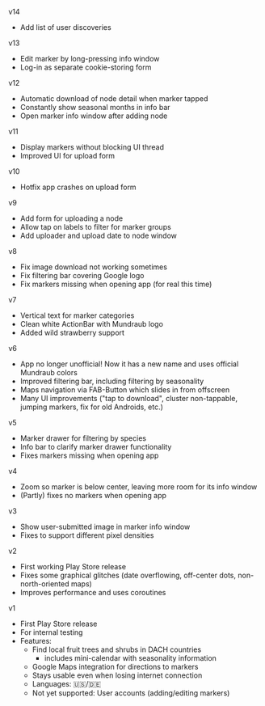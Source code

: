 
v14
- Add list of user discoveries

v13
- Edit marker by long-pressing info window
- Log-in as separate cookie-storing form

v12
- Automatic download of node detail when marker tapped
- Constantly show seasonal months in info bar
- Open marker info window after adding node

v11
- Display markers without blocking UI thread
- Improved UI for upload form

v10
- Hotfix app crashes on upload form

v9
- Add form for uploading a node
- Allow tap on labels to filter for marker groups
- Add uploader and upload date to node window

v8
- Fix image download not working sometimes
- Fix filtering bar covering Google logo
- Fix markers missing when opening app (for real this time)

v7
- Vertical text for marker categories
- Clean white ActionBar with Mundraub logo
- Added wild strawberry support

v6
- App no longer unofficial! Now it has a new name and uses official Mundraub colors
- Improved filtering bar, including filtering by seasonality
- Maps navigation via FAB-Button which slides in from offscreen
- Many UI improvements ("tap to download", cluster non-tappable, jumping markers, fix for old Androids, etc.)

v5
- Marker drawer for filtering by species
- Info bar to clarify marker drawer functionality
- Fixes markers missing when opening app

v4
- Zoom so marker is below center, leaving more room for its info window
- (Partly) fixes no markers when opening app

v3
- Show user-submitted image in marker info window
- Fixes to support different pixel densities

v2
- First working Play Store release
- Fixes some graphical glitches (date overflowing, off-center dots, non-north-oriented maps)
- Improves performance and uses coroutines

v1
- First Play Store release
- For internal testing
- Features:
    - Find local fruit trees and shrubs in DACH countries
        - includes mini-calendar with seasonality information
    - Google Maps integration for directions to markers
    - Stays usable even when losing internet connection
    - Languages: 🇺🇸/🇩🇪
    - Not yet supported: User accounts (adding/editing markers)
